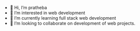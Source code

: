 - 👋 Hi, I’m pratheba
- 👀 I’m interested in web development
- 🌱 I’m currently learning full stack web development
- 💞️ I’m looking to collaborate on development of web projects.

<!---
pratheba55/pratheba55 is a ✨ special ✨ repository because its `README.md` (this file) appears on your GitHub profile.
You can click the Preview link to take a look at your changes.
--->
